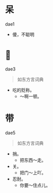 # 呆
dae1
- 傻，不聪明

# 𠯪
dae3
> 如东方言词典
- 吃的贬称。
  - ～啊一顿。

# 带
dae5
> 如东方言词典
- 捎。
  - 把东西～走。
- 关。
  - 把门～上吖。
- 忍耐。
  - 你要～住点儿。
